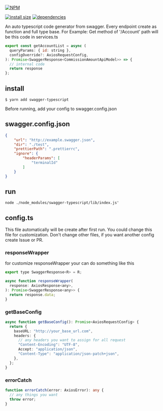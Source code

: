 [![NPM](https://nodei.co/npm/swagger-typescript.png)](https://nodei.co/npm/swagger-typescript/)

[![install size](https://packagephobia.now.sh/badge?p=swagger-typescript)](https://packagephobia.now.sh/result?p=swagger-typescript) [![dependencies](https://david-dm.org/hosseinmd/swagger-typescript.svg)](https://david-dm.org/hosseinmd/swagger-typescript.svg)

An auto typescript code generator from swagger.
Every endpoint create as function and full type base.
For Example:
Get method of '/Account' path will be this code in services.ts

```js
export const getAccountList = async (
  queryParams: { id: string },
  configOverride?: AxiosRequestConfig,
): Promise<SwaggerResponse<CommissionAmountApiModel>> => {
  // internal code
  return response
};
```

## install

`$ yarn add swagger-typescript`

Before running, add your config to swagger.config.json

## swagger.config.json

```json
{
    "url": "http://example.swagger.json",
    "dir": "./test",
    "prettierPath": ".prettierrc",
    "ignore": {
        "headerParams": [
            "terminalId"
        ]
    }
}
```

## run 

```
node ./node_modules/swagger-typescript/lib/index.js'
```

## config.ts

This file automatically will be create after first run. You could change this file for customization. Don't change other files, if you want another config create Issue or PR.

### responseWrapper

for customize responseWrapper your can do something like this

```js
export type SwaggerResponse<R> = R;

async function responseWrapper(
  response: AxiosResponse<any>,
): Promise<SwaggerResponse<any>> {
  return response.data;
}
```

### getBaseConfig

```ts
async function getBaseConfig(): Promise<AxiosRequestConfig> {
  return {
    baseURL: "http://your_base_url.com",
    headers: {
      // any headers you want to assign for all request
      "Content-Encoding": "UTF-8",
      Accept: "application/json",
      "Content-Type": "application/json-patch+json",
    },
  };
}
```

### errorCatch

```ts
function errorCatch(error: AxiosError): any {
  // any things you want
  throw error;
}
```
